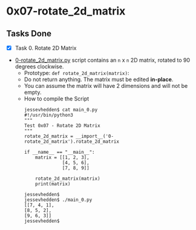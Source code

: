 # 0x07-rotate_2d_matrix
## Tasks Done
+ [x] Task 0. Rotate 2D Matrix
+ [0-rotate_2d_matrix.py](0-rotate_2d_matrix.py) script contains an `n` x `n` 2D matrix, rotated to 90 degrees clockwise.
  + Prototype: `def rotate_2d_matrix(matrix)`:
  + Do not return anything. The matrix must be edited **in-place**.
  + You can assume the matrix will have 2 dimensions and will not be empty.
  + How to compile the Script
    ```
    jessevhedden$ cat main_0.py
    #!/usr/bin/python3
    """
    Test 0x07 - Rotate 2D Matrix
    """
    rotate_2d_matrix = __import__('0-rotate_2d_matrix').rotate_2d_matrix
    
    if __name__ == "__main__":
        matrix = [[1, 2, 3],
                  [4, 5, 6],
                  [7, 8, 9]]
    
        rotate_2d_matrix(matrix)
        print(matrix)
    
    jessevhedden$
    jessevhedden$ ./main_0.py
    [[7, 4, 1],
    [8, 5, 2],
    [9, 6, 3]]
    jessevhedden$
    ```
